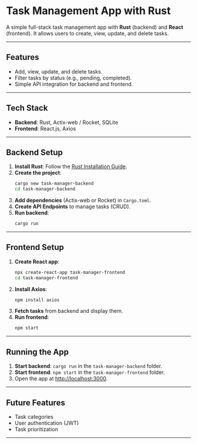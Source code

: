 # Task Management App with Rust

A simple full-stack task management app with **Rust** (backend) and **React** (frontend). It allows users to create, view, update, and delete tasks.

---

## Features
- Add, view, update, and delete tasks.
- Filter tasks by status (e.g., pending, completed).
- Simple API integration for backend and frontend.

---

## Tech Stack
- **Backend**: Rust, Actix-web / Rocket, SQLite
- **Frontend**: React.js, Axios

---

## Backend Setup

1. **Install Rust**: Follow the [Rust Installation Guide](https://www.rust-lang.org/learn/get-started).
2. **Create the project**:
    ```bash
    cargo new task-manager-backend
    cd task-manager-backend
    ```
3. **Add dependencies** (Actix-web or Rocket) in `Cargo.toml`.
4. **Create API Endpoints** to manage tasks (CRUD).
5. **Run backend**:
    ```bash
    cargo run
    ```

---

## Frontend Setup

1. **Create React app**:
    ```bash
    npx create-react-app task-manager-frontend
    cd task-manager-frontend
    ```
2. **Install Axios**:
    ```bash
    npm install axios
    ```
3. **Fetch tasks** from backend and display them.
4. **Run frontend**:
    ```bash
    npm start
    ```

---

## Running the App

1. **Start backend**: `cargo run` in the `task-manager-backend` folder.
2. **Start frontend**: `npm start` in the `task-manager-frontend` folder.
3. Open the app at [http://localhost:3000](http://localhost:3000).

---

## Future Features
- Task categories
- User authentication (JWT)
- Task prioritization

---

